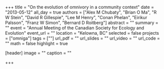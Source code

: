 +++
title = "On the evolution of omnivory in a community context"
date = "2013-05-12"
all_day = true
authors = ["Alex M Chubaty", "Brian O Ma", "R W Stein", "David R Gillespie", "Lee M Henry", "Conan Phelan", "Eirikur Palsson", "Franz W Simon", "Bernard D Roitberg"]
abstract = ""
summary = ""
event = "Annual Meeting of the Canadian Society for Ecology and Evolution"
event_url = ""
location = "Kelowna, BC"
selected = false
projects = ["omniga"]
tags = [""]
url_pdf = ""
url_slides = ""
url_video = ""
url_code = ""
math = false
highlight = true

[header]
image = ""
caption = ""

+++
